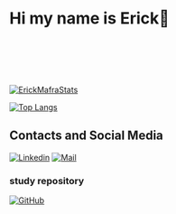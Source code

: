 # Hi my name is Erick👋
<br/>
<br/>
<br/>
<br/>


[![ErickMafraStats](https://github-readme-stats.vercel.app/api?username=Erick-Mafra&theme=transparent)](https://github.com/Erick-Mafra/)

[![Top Langs](https://github-readme-stats.vercel.app/api/top-langs/?username=Erick-Mafra&layout=compact&theme=transparent)](https://github.com/Erick-Mafra/)

## Contacts and Social Media

[![Linkedin](https://img.shields.io/badge/LinkedIn-0077B5?style=for-the-badge&logo=linkedin&logoColor=white)](https://www.linkedin.com/in/erick-mafra-3726a4257/)
[![Mail](https://img.shields.io/badge/iCloud-3693F3?style=for-the-badge&logo=iCloud&logoColor=white)](mailto:erick.mafra@icloud.com)

### study repository
[![GitHub](https://img.shields.io/badge/github-%23121011.svg?style=for-the-badge&logo=github&logoColor=white)](https://github.com/erick-mafra-edu/)
